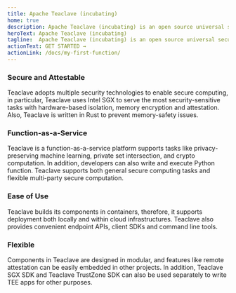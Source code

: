 ```yaml
---
title: Apache Teaclave (incubating)
home: true
description: Apache Teaclave (incubating) is an open source universal secure computing platform, making computation on privacy-sensitive data safe and simple.
heroText: Apache Teaclave (incubating)
tagline:  Apache Teaclave (incubating) is an open source universal secure computing platform, making computation on privacy-sensitive data safe and simple.
actionText: GET STARTED →
actionLink: /docs/my-first-function/
---
```


<div class="features">

<div class="feature">
<h3>Secure and Attestable</h3>
<p>
Teaclave adopts multiple security technologies to enable secure computing,
in particular, Teaclave uses Intel SGX to serve the most security-sensitive
tasks with hardware-based isolation, memory encryption and attestation.
Also, Teaclave is written in Rust to prevent memory-safety issues.
</p>
</div>

<div class="feature">
<h3>Function-as-a-Service</h3>
<p> Teaclave is a
function-as-a-service platform supports tasks like privacy-preserving machine
learning, private set intersection, and crypto computation. In addition,
developers can also write and execute Python function.
Teaclave supports both
general secure computing tasks and flexible multi-party secure computation.
</p>
</div>

<div class="feature">
<h3>Ease of Use</h3>
<p> Teaclave builds its
components in containers, therefore, it supports deployment both locally and
within cloud infrastructures. Teaclave also provides convenient endpoint APIs,
client SDKs and command line tools. </p>
</div>

<div class="feature">
<h3>Flexible</h3>
<p> Components in Teaclave are designed in
modular, and features like remote attestation can be easily embedded in other
projects. In addition, Teaclave SGX SDK and Teaclave TrustZone SDK can also be
used separately to write TEE apps for other purposes. </p>
</div>

</div>
